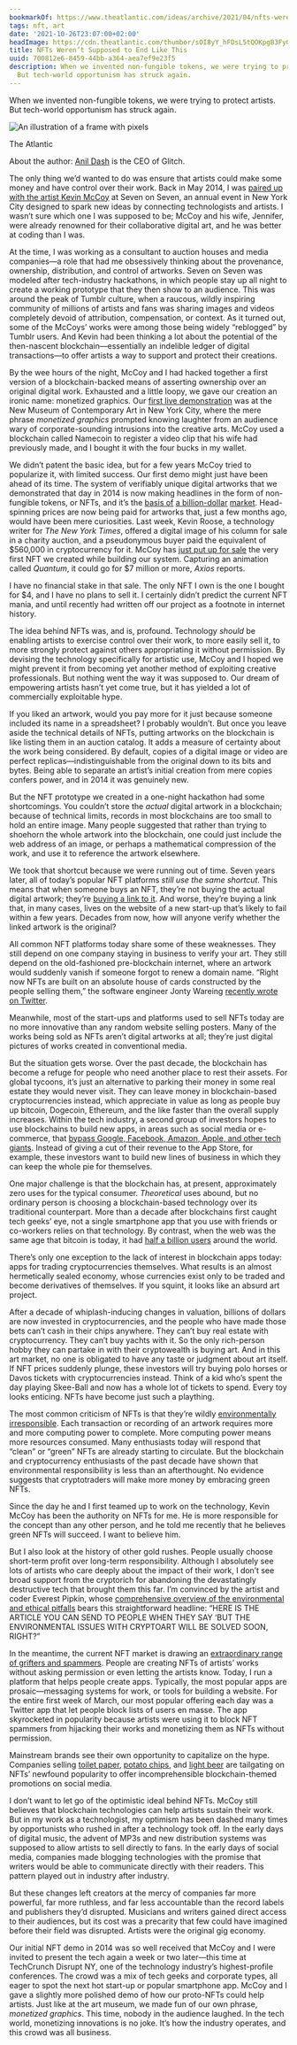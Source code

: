 ```yaml
---
bookmarkOf: https://www.theatlantic.com/ideas/archive/2021/04/nfts-werent-supposed-end-like/618488/
tags: nft, art
date: '2021-10-26T23:07:00+02:00'
headImage: https://cdn.theatlantic.com/thumbor/sOI8yY_hFDsL5tQOKpgB3FyGGZA=/41x19:1877x975/1200x625/media/img/mt/2021/04/Atlantic_NFT_artworld_v1-1/original.png
title: NFTs Weren’t Supposed to End Like This
uuid: 700812e6-8459-44bb-a364-aea7ef9e23f5
description: When we invented non-fungible tokens, we were trying to protect artists.
  But tech-world opportunism has struck again.
---
```


When we invented non-fungible tokens, we were trying to protect artists. But tech-world opportunism has struck again.

![An illustration of a frame with pixels](https://cdn.theatlantic.com/thumbor/Zqk1DQr31Y5P2uhzeRvwXpKM0Y8=/74x0:1841x994/960x540/media/img/mt/2021/04/Atlantic_NFT_artworld_v1-1/original.png)

The Atlantic

About the author: [Anil Dash](https://www.theatlantic.com/author/anil-dash/) is the CEO of Glitch.

The only thing we’d wanted to do was ensure that artists could make some money and have control over their work. Back in May 2014, I was [paired up with the artist Kevin McCoy](https://rhizome.org/editorial/2021/mar/03/another-new-world/) at Seven on Seven, an annual event in New York City designed to spark new ideas by connecting technologists and artists. I wasn’t sure which one I was supposed to be; McCoy and his wife, Jennifer, were already renowned for their collaborative digital art, and he was better at coding than I was.

At the time, I was working as a consultant to auction houses and media companies—a role that had me obsessively thinking about the provenance, ownership, distribution, and control of artworks. Seven on Seven was modeled after tech-industry hackathons, in which people stay up all night to create a working prototype that they then show to an audience. This was around the peak of Tumblr culture, when a raucous, wildly inspiring community of millions of artists and fans was sharing images and videos completely devoid of attribution, compensation, or context. As it turned out, some of the McCoys’ works were among those being widely “reblogged” by Tumblr users. And Kevin had been thinking a lot about the potential of the then-nascent blockchain—essentially an indelible ledger of digital transactions—to offer artists a way to support and protect their creations.

By the wee hours of the night, McCoy and I had hacked together a first version of a blockchain-backed means of asserting ownership over an original digital work. Exhausted and a little loopy, we gave our creation an ironic name: monetized graphics. Our [first live demonstration](https://vimeo.com/96131398?utm_source=newsletter&utm_medium=email&utm_campaign=newsletter_axiosedge&stream=business) was at the New Museum of Contemporary Art in New York City, where the mere phrase _monetized graphics_ prompted knowing laughter from an audience wary of corporate-sounding intrusions into the creative arts. McCoy used a blockchain called Namecoin to register a video clip that his wife had previously made, and I bought it with the four bucks in my wallet.

We didn’t patent the basic idea, but for a few years McCoy tried to popularize it, with limited success. Our first demo might just have been ahead of its time. The system of verifiably unique digital artworks that we demonstrated that day in 2014 is now making headlines in the form of non-fungible tokens, or NFTs, and it’s the [basis of](https://www.bloomberg.com/news/articles/2021-03-21/nfts-mushroom-into-billion-dollar-market-with-help-from-alchemy?sref=BGQFqz7X) [a billion-dollar](https://www.bloomberg.com/news/articles/2021-03-21/nfts-mushroom-into-billion-dollar-market-with-help-from-alchemy?sref=BGQFqz7X) [market](https://www.bloomberg.com/news/articles/2021-03-21/nfts-mushroom-into-billion-dollar-market-with-help-from-alchemy?sref=BGQFqz7X). Head-spinning prices are now being paid for artworks that, just a few months ago, would have been mere curiosities. Last week, Kevin Roose, a technology writer for _The New York Times_, offered a digital image of his column for sale in a charity auction, and a pseudonymous buyer paid the equivalent of $560,000 in cryptocurrency for it. McCoy has [just put up for sale](https://www.axios.com/nft-sale-art-blockchain-millions-90238222-e702-4df2-a24f-1f7256ec3809.html) the very first NFT we created while building our system. Capturing an animation called _Quantum_, it could go for $7 million or more, _Axios_ reports.

I have no financial stake in that sale. The only NFT I own is the one I bought for $4, and I have no plans to sell it. I certainly didn’t predict the current NFT mania, and until recently had written off our project as a footnote in internet history.

The idea behind NFTs was, and is, profound. Technology _should_ be enabling artists to exercise control over their work, to more easily sell it, to more strongly protect against others appropriating it without permission. By devising the technology specifically for artistic use, McCoy and I hoped we might prevent it from becoming yet another method of exploiting creative professionals. But nothing went the way it was supposed to. Our dream of empowering artists hasn’t yet come true, but it has yielded a lot of commercially exploitable hype.

If you liked an artwork, would you pay more for it just because someone included its name in a spreadsheet? I probably wouldn’t. But once you leave aside the technical details of NFTs, putting artworks on the blockchain is like listing them in an auction catalog. It adds a measure of certainty about the work being considered. By default, copies of a digital image or video are perfect replicas—indistinguishable from the original down to its bits and bytes. Being able to separate an artist’s initial creation from mere copies confers power, and in 2014 it was genuinely new.

But the NFT prototype we created in a one-night hackathon had some shortcomings. You couldn’t store the _actual_ digital artwork in a blockchain; because of technical limits, records in most blockchains are too small to hold an entire image. Many people suggested that rather than trying to shoehorn the whole artwork into the blockchain, one could just include the web address of an image, or perhaps a mathematical compression of the work, and use it to reference the artwork elsewhere.

We took that shortcut because we were running out of time. Seven years later, all of today’s popular NFT platforms _still use the same shortcut_. This means that when someone buys an NFT, they’re not buying the actual digital artwork; they’re [buying a link to it](https://twitter.com/jonty/status/1372163423446917122). And worse, they’re buying a link that, in many cases, lives on the website of a new start-up that’s likely to fail within a few years. Decades from now, how will anyone verify whether the linked artwork is the original?

All common NFT platforms today share some of these weaknesses. They still depend on one company staying in business to verify your art. They still depend on the old-fashioned pre-blockchain internet, where an artwork would suddenly vanish if someone forgot to renew a domain name. “Right now NFTs are built on an absolute house of cards constructed by the people selling them,” the software engineer Jonty Wareing [recently wrote on Twitter](https://twitter.com/jonty/status/1372170724459343874?s=20).

Meanwhile, most of the start-ups and platforms used to sell NFTs today are no more innovative than any random website selling posters. Many of the works being sold as NFTs aren’t digital artworks at all; they’re just digital pictures of works created in conventional media.

But the situation gets worse. Over the past decade, the blockchain has become a refuge for people who need another place to rest their assets. For global tycoons, it’s just an alternative to parking their money in some real estate they would never visit. They can leave money in blockchain-based cryptocurrencies instead, which appreciate in value as long as people buy up bitcoin, Dogecoin, Ethereum, and the like faster than the overall supply increases. Within the tech industry, a second group of investors hopes to use blockchains to build new apps, in areas such as social media or e-commerce, that [bypass Google, Facebook, Amazon, Apple, and other tech giants](https://thenextweb.com/syndication/2018/03/28/blockchain-will-disrupt-google-apple-amazon-facebook/). Instead of giving a cut of their revenue to the App Store, for example, these investors want to build new lines of business in which they can keep the whole pie for themselves.

One major challenge is that the blockchain has, at present, approximately zero uses for the typical consumer. _Theoretical_ uses abound, but no ordinary person is choosing a blockchain-based technology over its traditional counterpart. More than a decade after blockchains first caught tech geeks’ eye, not a single smartphone app that you use with friends or co-workers relies on that technology. By contrast, when the web was the same age that bitcoin is today, it had [half a billion users](https://www.internetlivestats.com/internet-users/) around the world.

There’s only one exception to the lack of interest in blockchain apps today: apps for trading cryptocurrencies themselves. What results is an almost hermetically sealed economy, whose currencies exist only to be traded and become derivatives of themselves. If you squint, it looks like an absurd art project.

After a decade of whiplash-inducing changes in valuation, billions of dollars are now invested in cryptocurrencies, and the people who have made those bets can’t cash in their chips anywhere. They can’t buy real estate with cryptocurrency. They can’t buy yachts with it. So the only rich-person hobby they can partake in with their cryptowealth is buying art. And in this art market, no one is obligated to have any taste or judgment about art itself. If NFT prices suddenly plunge, these investors will try buying polo horses or Davos tickets with cryptocurrencies instead. Think of a kid who’s spent the day playing Skee-Ball and now has a whole lot of tickets to spend. Every toy looks enticing. NFTs have become just such a plaything.

The most common criticism of NFTs is that they’re wildly [environmentally irresponsible](https://www.theverge.com/2021/3/15/22328203/nft-cryptoart-ethereum-blockchain-climate-change). Each transaction or recording of an artwork requires more and more computing power to complete. More computing power means more resources consumed. Many enthusiasts today will respond that “clean” or “green” NFTs are already starting to circulate. But the blockchain and cryptocurrency enthusiasts of the past decade have shown that environmental responsibility is less than an afterthought. No evidence suggests that cryptotraders will make more money by embracing green NFTs.

Since the day he and I first teamed up to work on the technology, Kevin McCoy has been the authority on NFTs for me. He is more responsible for the concept than any other person, and he told me recently that he believes green NFTs will succeed. I want to believe him.

But I also look at the history of other gold rushes. People usually choose short-term profit over long-term responsibility. Although I absolutely see lots of artists who care deeply about the impact of their work, I don’t see broad support from the cryptorich for abandoning the devastatingly destructive tech that brought them this far. I’m convinced by the artist and coder Everest Pipkin, whose [comprehensive overview of the environmental and ethical pitfalls](https://everestpipkin.medium.com/but-the-environmental-issues-with-cryptoart-1128ef72e6a3) bears this straightforward headline: “HERE IS THE ARTICLE YOU CAN SEND TO PEOPLE WHEN THEY SAY ‘BUT THE ENVIRONMENTAL ISSUES WITH CRYPTOART WILL BE SOLVED SOON, RIGHT?”

In the meantime, the current NFT market is drawing an [extraordinary range of grifters and spammers](https://davidgerard.co.uk/blockchain/2021/03/11/nfts-crypto-grifters-try-to-scam-artists-again/). People are creating NFTs of artists’ works without asking permission or even letting the artists know. Today, I run a platform that helps people create apps. Typically, the most popular apps are prosaic—messaging systems for work, or tools for building a website. For the entire first week of March, our most popular offering each day was a Twitter app that let people block lists of users en masse. The app skyrocketed in popularity because artists were using it to block NFT spammers from hijacking their works and monetizing them as NFTs without permission.

Mainstream brands see their own opportunity to capitalize on the hype. Companies selling [toilet paper](https://twitter.com/Charmin/status/1372157127280766981), [potato chips](https://twitter.com/Pringles/status/1372555436398936068), and [light beer](https://twitter.com/michelobultra/status/1373990574899007492) are tailgating on NFTs’ newfound popularity to offer incomprehensible blockchain-themed promotions on social media.

I don’t want to let go of the optimistic ideal behind NFTs. McCoy still believes that blockchain technologies can help artists sustain their work. But in my work as a technologist, my optimism has been dashed many times by opportunists who rushed in after a technology took off. In the early days of digital music, the advent of MP3s and new distribution systems was supposed to allow artists to sell directly to fans. In the early days of social media, companies made blogging technologies with the promise that writers would be able to communicate directly with their readers. This pattern played out in industry after industry.

But these changes left creators at the mercy of companies far more powerful, far more ruthless, and far less accountable than the record labels and publishers they’d disrupted. Musicians and writers gained direct access to their audiences, but its cost was a precarity that few could have imagined before their field was disrupted. Artists were the original gig economy.

Our initial NFT demo in 2014 was so well received that McCoy and I were invited to present the tech again a week or two later—this time at TechCrunch Disrupt NY, one of the technology industry’s highest-profile conferences. The crowd was a mix of tech geeks and corporate types, all eager to spot the next hot start-up or popular smartphone app. McCoy and I gave a slightly more polished demo of how our proto-NFTs could help artists. Just like at the art museum, we made fun of our own phrase, _monetized graphics_. This time, nobody in the audience laughed. In the tech world, monetizing innovations is no joke. It’s how the industry operates, and this crowd was all business.